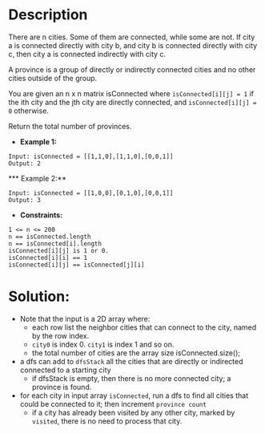 # Description 

There are n cities. Some of them are connected, while some are not. If city a is connected directly with city b, and city b is connected directly with city c, then city a is connected indirectly with city c.

A province is a group of directly or indirectly connected cities and no other cities outside of the group.

You are given an n x n matrix isConnected where `isConnected[i][j] = 1` if the ith city and the jth city are directly connected, and `isConnected[i][j] = 0` otherwise.

Return the total number of provinces.

* **Example 1:**
```
Input: isConnected = [[1,1,0],[1,1,0],[0,0,1]]
Output: 2
```
*** Example 2:**
```
Input: isConnected = [[1,0,0],[0,1,0],[0,0,1]]
Output: 3
``` 

* **Constraints:**
```
1 <= n <= 200
n == isConnected.length
n == isConnected[i].length
isConnected[i][j] is 1 or 0.
isConnected[i][i] == 1
isConnected[i][j] == isConnected[j][i]
```

# Solution: 
* Note that the input is a 2D array where:
    * each row list the neighbor cities that can connect to the city, named by the row index.
    * `city0` is index 0. `city1` is index 1 and so on.
    * the total number of cities are the array size isConnected.size();
* a dfs can add to `dfsStack` all the cities that are directly or indirected connected to a starting city
    * if dfsStack is empty, then there is no more connected city; a province is found. 
* for each city in input array `isConnected`, run a dfs to find all cities that could be connected to it; then increment `province count`
    * if a city has already been visited by any other city, marked by `visited`, there is no need to process that city.